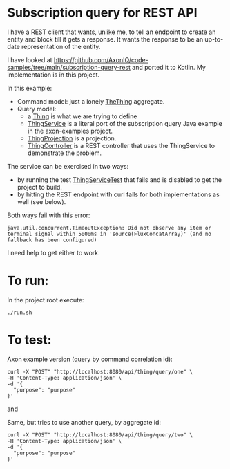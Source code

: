 # Subscription query for REST API

I have a REST client that wants, unlike me, to tell an endpoint to create an entity and block till it gets a response.
It wants the response to be an up-to-date representation of the entity. 

I have looked at https://github.com/AxonIQ/code-samples/tree/main/subscription-query-rest and ported it to Kotlin.
My implementation is in this project.

In this example:
- Command model: just a lonely [TheThing](src/main/kotlin/com/things/one/command/TheThing.kt) aggregate.
- Query model:
  - a [Thing](src/main/kotlin/com/things/one/query/Thing.kt) is what we are trying to define 
  - [ThingService](src/main/kotlin/com/things/one/query/ThingService.kt) is a literal port of the subscription query 
     Java example in the axon-examples project.
  - [ThingProjection](src/main/kotlin/com/things/one/query/ThingProjection.kt) is a projection.
  - [ThingController](src/main/kotlin/com/things/one/query/ThingController.kt) is a REST controller that uses the 
    ThingService to demonstrate the problem.

The service can be exercised in two ways:
- by running the test [ThingServiceTest](src/test/kotlin/com/things/one/query/ThingServiceTest.kt) that fails
  and is disabled to get the project to build.
- by hitting the REST endpoint with curl fails for both implementations as well (see below).

Both ways fail with this error:
```log
java.util.concurrent.TimeoutException: Did not observe any item or terminal signal within 5000ms in 'source(FluxConcatArray)' (and no fallback has been configured)
```

I need help to get either to work.

# To run:

In the project root execute:

```shell
./run.sh
```

# To test:

Axon example version (query by command correlation id):

```shell
curl -X "POST" "http://localhost:8080/api/thing/query/one" \
-H 'Content-Type: application/json' \
-d '{
  "purpose": "purpose"
}' 
```
 and 

Same, but tries to use another query, by aggregate id:

```shell
curl -X "POST" "http://localhost:8080/api/thing/query/two" \
-H 'Content-Type: application/json' \
-d '{
  "purpose": "purpose"
}' 
```
